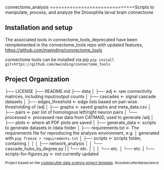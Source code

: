 connectome_analysis
==============================Scripts to manipulate, process, and analyze the Drosophila larval brain connectome

Installation and setup
--------
The associated tools in connectome_tools_deprecated have been reimplemented in the connectome_tools repo with updated features, https://github.com/mwinding/connectome_tools

connectome tools can be installed via pip
``pip install git+https://github.com/mwinding/connectome_tools``

Project Organization
------------
├── LICENSE
├── README.md
├── data
│   ├── adj             <- raw connectivity matrices, including input/output counts
│   ├── cascades        <- signal cascade datasets
│   ├── edges_threshold <- edge lists based on pair-wise thresholding of /adj
│   ├── graphs          <- saved graphs and meta_data.csv
│   ├── pairs           <- pair list of homologous left/right neuron pairs
│   └── processed       <- processed raw data from CATMAID, used to generate /adj
│
├── plots               <- where all PDF plots are saved
│
├── generate_data       <- scripts to generate datasets in /data folder
│
├── requirements.txt   <- The requirements file for reproducing the analysis environment, e.g.
│                         generated with `pip freeze > requirements.txt`
│
├── scripts            <- scripts folder, containing 
│   │
│   ├── network_analysis
│   │   └── cascade_hubs_by_degree.py
|   |   └── etc.
│   │
│   └── etc.
│       └── etc.
|
└── scripts-for-figures.py  <- not currently updated

<p><small>Project based on the <a target="_blank" href="https://drivendata.github.io/cookiecutter-data-science/">cookiecutter data science project template</a>. #cookiecutterdatascience</small></p>